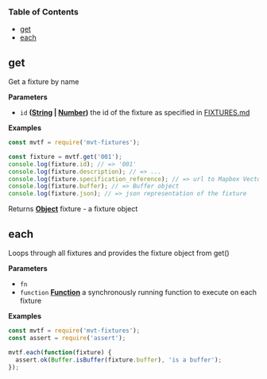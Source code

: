 <!-- Generated by documentation.js. Update this documentation by updating the source code. -->

### Table of Contents

-   [get](#get)
-   [each](#each)

## get

Get a fixture by name

**Parameters**

-   `id` **([String](https://developer.mozilla.org/docs/Web/JavaScript/Reference/Global_Objects/String) \| [Number](https://developer.mozilla.org/docs/Web/JavaScript/Reference/Global_Objects/Number))** the id of the fixture as specified in [FIXTURES.md](FIXTURES.md)

**Examples**

```javascript
const mvtf = require('mvt-fixtures');

const fixture = mvtf.get('001');
console.log(fixture.id); // => '001'
console.log(fixture.description); // => ...
console.log(fixture.specification_reference); // => url to Mapbox Vector Tile specification reference
console.log(fixture.buffer); // => Buffer object
console.log(fixture.json); // => json representation of the fixture
```

Returns **[Object](https://developer.mozilla.org/docs/Web/JavaScript/Reference/Global_Objects/Object)** fixture - a fixture object

## each

Loops through all fixtures and provides the fixture object from get()

**Parameters**

-   `fn`  
-   `function` **[Function](https://developer.mozilla.org/docs/Web/JavaScript/Reference/Statements/function)** a synchronously running function to execute on each fixture

**Examples**

```javascript
const mvtf = require('mvt-fixtures');
const assert = require('assert');

mvtf.each(function(fixture) {
  assert.ok(Buffer.isBuffer(fixture.buffer), 'is a buffer');
});
```
